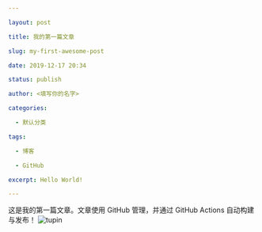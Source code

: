 ```yaml
---

layout: post

title: 我的第一篇文章

slug: my-first-awesome-post

date: 2019-12-17 20:34

status: publish

author: <填写你的名字>

categories: 

  - 默认分类

tags: 

  - 博客

  - GitHub

excerpt: Hello World!

---
```


这是我的第一篇文章。文章使用 GitHub 管理，并通过 GitHub Actions 自动构建与发布！
![tupin](./images/Mononoke_Hime.jpg)
